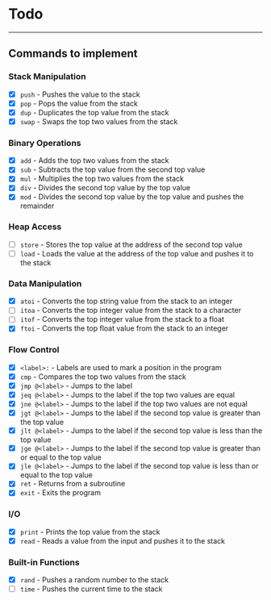 # Todo

---

## Commands to implement

### Stack Manipulation

- [x] `push` - Pushes the value to the stack
- [x] `pop` - Pops the value from the stack
- [x] `dup` - Duplicates the top value from the stack
- [x] `swap` - Swaps the top two values from the stack

### Binary Operations

- [x] `add` - Adds the top two values from the stack
- [x] `sub` - Subtracts the top value from the second top value
- [x] `mul` - Multiplies the top two values from the stack
- [x] `div` - Divides the second top value by the top value
- [x] `mod` - Divides the second top value by the top value and pushes the remainder

### Heap Access

- [ ] `store` - Stores the top value at the address of the second top value
- [ ] `load` - Loads the value at the address of the top value and pushes it to the stack

### Data Manipulation

- [x] `atoi` - Converts the top string value from the stack to an integer
- [ ] `itoa` - Converts the top integer value from the stack to a character
- [ ] `itof` - Converts the top integer value from the stack to a float
- [x] `ftoi` - Converts the top float value from the stack to an integer

### Flow Control

- [x] `<label>:` - Labels are used to mark a position in the program
- [x] `cmp` - Compares the top two values from the stack
- [x] `jmp @<label>` - Jumps to the label
- [x] `jeq @<label>` - Jumps to the label if the top two values are equal
- [x] `jne @<label>` - Jumps to the label if the top two values are not equal
- [x] `jgt @<label>` - Jumps to the label if the second top value is greater than the top value
- [x] `jlt @<label>` - Jumps to the label if the second top value is less than the top value
- [x] `jge @<label>` - Jumps to the label if the second top value is greater than or equal to the top value
- [x] `jle @<label>` - Jumps to the label if the second top value is less than or equal to the top value
- [x] `ret` - Returns from a subroutine
- [x] `exit` - Exits the program

### I/O

- [x] `print` - Prints the top value from the stack
- [x] `read` - Reads a value from the input and pushes it to the stack

### Built-in Functions

- [x] `rand` - Pushes a random number to the stack
- [ ] `time` - Pushes the current time to the stack
